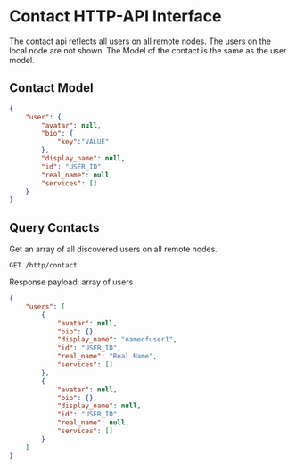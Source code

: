 # Contact HTTP-API Interface

The contact api reflects all users on all remote nodes. The users on the local node are not shown.
The Model of the contact is the same as the user model.

## Contact Model

```json
{
    "user": {
        "avatar": null,
        "bio": {
            "key":"VALUE"
        },
        "display_name": null,
        "id": "USER_ID",
        "real_name": null,
        "services": []
    }
}
```


## Query Contacts

Get an array of all discovered users on all remote nodes.

`GET /http/contact`


Response payload: array of users

```json
{
    "users": [
        {
            "avatar": null,
            "bio": {},
            "display_name": "nameofuser1",
            "id": "USER_ID",
            "real_name": "Real Name",
            "services": []
        },
        {
            "avatar": null,
            "bio": {},
            "display_name": null,
            "id": "USER_ID",
            "real_name": null,
            "services": []
        }
    ]
}
```
